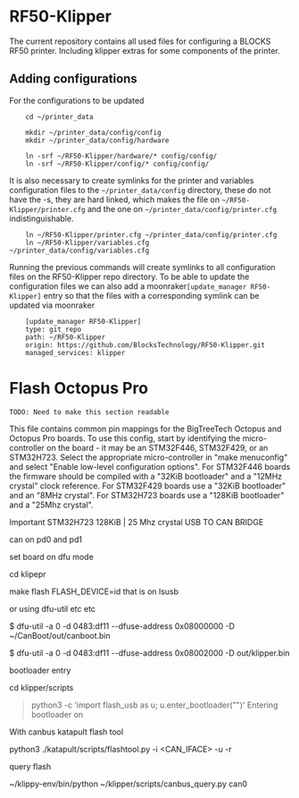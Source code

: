 # RF50-Klipper


The current repository contains all used files for configuring a BLOCKS RF50 printer.
Including klipper extras for some components of the printer.





## Adding configurations 

For the configurations to be updated 

        cd ~/printer_data
        
        mkdir ~/printer_data/config/config
        mkdir ~/printer_data/config/hardware

        ln -srf ~/RF50-Klipper/hardware/* config/config/
        ln -srf ~/RF50-Klipper/config/* config/config/

It is also necessary to create symlinks for the printer and variables configuration files to the `~/printer_data/config` directory, these do not have the -s, they are hard linked, which makes the file on `~/RF50-Klipper/printer.cfg` and the one on `~/printer_data/config/printer.cfg` indistinguishable.

        ln ~/RF50-Klipper/printer.cfg ~/printer_data/config/printer.cfg
        ln ~/RF50-Klipper/variables.cfg ~/printer_data/config/variables.cfg



Running the previous commands will create symlinks to all configuration files on the RF50-Klipper repo directory.
To be able to update the configuration files we can also add a moonraker`[update_manager RF50-Klipper]` entry so that the files with a corresponding symlink can be updated via moonraker

        [update_manager RF50-Klipper]
        type: git_repo
        path: ~/RF50-Klipper
        origin: https://github.com/BlocksTechnology/RF50-Klipper.git
        managed_services: klipper




# Flash Octopus Pro 

    TODO: Need to make this section readable

This file contains common pin mappings for the BigTreeTech Octopus and Octopus Pro boards. To use this config, start by identifying the micro-controller on the board - it may be an STM32F446, STM32F429, or an STM32H723.  Select the appropriate micro-controller in "make menuconfig" and select "Enable low-level configuration options". For STM32F446 boards the firmware should be compiled with a "32KiB bootloader" and a "12MHz crystal" clock reference. For STM32F429 boards use a "32KiB bootloader" and an "8MHz crystal". For STM32H723 boards use a "128KiB bootloader" and a "25Mhz crystal".




Important STM32H723
128KiB | 25 Mhz crystal 
USB TO CAN BRIDGE 

can on pd0 and pd1 


set board on dfu mode 


cd klipepr 

make flash FLASH_DEVICE=id that is on lsusb


or using dfu-util etc etc 

$ dfu-util -a 0 -d 0483:df11 --dfuse-address 0x08000000 -D ~/CanBoot/out/canboot.bin

$ dfu-util -a 0 -d 0483:df11 --dfuse-address 0x08002000 -D out/klipper.bin



bootloader entry 

cd klipper/scripts
> python3 -c 'import flash_usb as u; u.enter_bootloader("<DEVICE>")'
Entering bootloader on <DEVICE>


With canbus katapult flash tool  

python3 ./katapult/scripts/flashtool.py -i <CAN_IFACE> -u <UUID> -r



query flash 

~/klippy-env/bin/python ~/klipper/scripts/canbus_query.py can0
